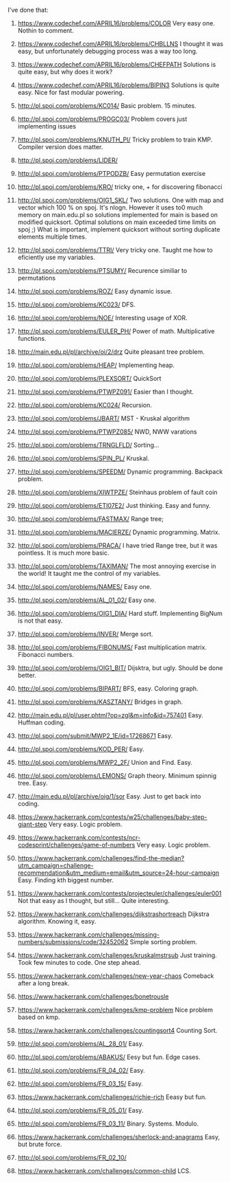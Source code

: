 I've done that:

1) https://www.codechef.com/APRIL16/problems/COLOR
	Very easy one. Nothin to comment.  
2) https://www.codechef.com/APRIL16/problems/CHBLLNS
	I thought it was easy, but unfortunately debugging process was a way too long.
3) https://www.codechef.com/APRIL16/problems/CHEFPATH
	Solutions is quite easy, but why does it work?
4) https://www.codechef.com/APRIL16/problems/BIPIN3
	Solutions is quite easy. Nice for fast modular powering.
5) http://pl.spoj.com/problems/KC014/
	Basic problem. 15 minutes. 
6) http://pl.spoj.com/problems/PROGC03/
    Problem covers just implementing issues 
7) http://pl.spoj.com/problems/KNUTH_PI/
    Tricky problem to train KMP. Compiler version does matter. 
8) http://pl.spoj.com/problems/LIDER/
    
9) http://pl.spoj.com/problems/PTPODZB/
    Easy permutation exercise
10) http://pl.spoj.com/problems/KRO/
	tricky one, + for discovering fibonacci 
11) http://pl.spoj.com/problems/OIG1_SKL/
    Two solutions. One with map and vector which 100 % on spoj. It's nlogn. However it uses to0 much memory on main.edu.pl so solutions implemented for main is based on modified quicksort. Optimal solutions on main exceeded time limits on spoj ;) What is important, implement quicksort without sorting duplicate elements multiple times.
12) http://pl.spoj.com/problems/TTRI/
    Very tricky one. Taught me how to eficiently use my variables. 
13) http://pl.spoj.com/problems/PTSUMY/
    Recurence similiar to permutations
14) http://pl.spoj.com/problems/ROZ/
    Easy dynamic issue.
15) http://pl.spoj.com/problems/KC023/
    DFS.
16) http://pl.spoj.com/problems/NOE/
    Interesting usage of XOR. 
17) http://pl.spoj.com/problems/EULER_PH/
    Power of math. Multiplicative functions.
18) http://main.edu.pl/pl/archive/oi/2/drz
    Quite pleasant tree problem.
19) http://pl.spoj.com/problems/HEAP/
    Implementing heap.
20) http://pl.spoj.com/problems/PLEXSORT/
    QuickSort
21) http://pl.spoj.com/problems/PTWPZ091/
    Easier than I thought.
22) http://pl.spoj.com/problems/KC024/
    Recursion.
23) http://pl.spoj.com/problems/JBART/
    MST - Kruskal algorithm
24) http://pl.spoj.com/problems/PTWPZ085/
    NWD, NWW varations
25) http://pl.spoj.com/problems/TRNGLFLD/
    Sorting...
26) http://pl.spoj.com/problems/SPIN_PL/
    Kruskal.
27) http://pl.spoj.com/problems/SPEEDM/
    Dynamic programming. Backpack problem.
28) http://pl.spoj.com/problems/XIWTPZE/
    Steinhaus problem of fault coin
29) http://pl.spoj.com/problems/ETI07E2/
    Just thinking. Easy and funny.
30) http://pl.spoj.com/problems/FASTMAX/
    Range tree;
31) http://pl.spoj.com/problems/MACIERZE/
    Dynamic programming. Matrix. 
32) http://pl.spoj.com/problems/PRACA/
    I have tried Range tree, but it was pointless. It is much more basic.
33) http://pl.spoj.com/problems/TAXIMAN/
    The most annoying exercise in the world! It taught me the control of my variables.
34) http://pl.spoj.com/problems/NAMES/
    Easy one.
35) http://pl.spoj.com/problems/AL_01_02/
    Easy one.
36) http://pl.spoj.com/problems/OIG1_DIA/
    Hard stuff. Implementing BigNum is not that easy.
37) http://pl.spoj.com/problems/INVER/
    Merge sort. 
38) http://pl.spoj.com/problems/FIBONUMS/
    Fast multiplication matrix. Fibonacci numbers.
39) http://pl.spoj.com/problems/OIG1_BIT/
    Dijsktra, but ugly. Should be done better.
40) http://pl.spoj.com/problems/BIPART/
    BFS, easy. Coloring graph.
41) http://pl.spoj.com/problems/KASZTANY/
    Bridges in graph.
42) http://main.edu.pl/pl/user.phtml?op=zgl&m=info&id=757401
    Easy. Huffman coding.
43) http://pl.spoj.com/submit/MWP2_1E/id=17268671
    Easy.
44) http://pl.spoj.com/problems/KOD_PER/
    Easy.
45) http://pl.spoj.com/problems/MWP2_2F/
    Union and Find. Easy.
46) http://pl.spoj.com/problems/LEMONS/
    Graph theory. Minimum spinnig tree. Easy. 
47) http://main.edu.pl/pl/archive/oig/1/sor
    Easy. Just to get back into coding.
48) https://www.hackerrank.com/contests/w25/challenges/baby-step-giant-step
    Very easy. Logic problem.
49) https://www.hackerrank.com/contests/ncr-codesprint/challenges/game-of-numbers
    Very easy. Logic problem.
50) https://www.hackerrank.com/challenges/find-the-median?utm_campaign=challenge-recommendation&utm_medium=email&utm_source=24-hour-campaign
    Easy. Finding kth biggest number. 
51) https://www.hackerrank.com/contests/projecteuler/challenges/euler001
    Not that easy as I thought, but still... Quite interesting.
52) https://www.hackerrank.com/challenges/dijkstrashortreach
    Dijkstra algorithm. Knowing it, easy.
53) https://www.hackerrank.com/challenges/missing-numbers/submissions/code/32452062
    Simple sorting problem.
54) https://www.hackerrank.com/challenges/kruskalmstrsub
    Just training. Took few minutes to code. One step ahead.
55) https://www.hackerrank.com/challenges/new-year-chaos
    Comeback after a long break. 
56) https://www.hackerrank.com/challenges/bonetrousle

57) https://www.hackerrank.com/challenges/kmp-problem
    Nice problem based on kmp. 
58) https://www.hackerrank.com/challenges/countingsort4
    Counting Sort.
59) http://pl.spoj.com/problems/AL_28_01/
    Easy.
60) http://pl.spoj.com/problems/ABAKUS/
    Eesy but fun. Edge cases.
61) http://pl.spoj.com/problems/FR_04_02/
    Easy.
62) http://pl.spoj.com/problems/FR_03_15/
    Easy.
63) https://www.hackerrank.com/challenges/richie-rich
    Eeasy but fun.
64) http://pl.spoj.com/problems/FR_05_01/
    Easy.
65) http://pl.spoj.com/problems/FR_03_11/
    Binary. Systems. Modulo.
66) https://www.hackerrank.com/challenges/sherlock-and-anagrams
    Easy, but brute force.
67) http://pl.spoj.com/problems/FR_02_10/
    
68) https://www.hackerrank.com/challenges/common-child
    LCS.
